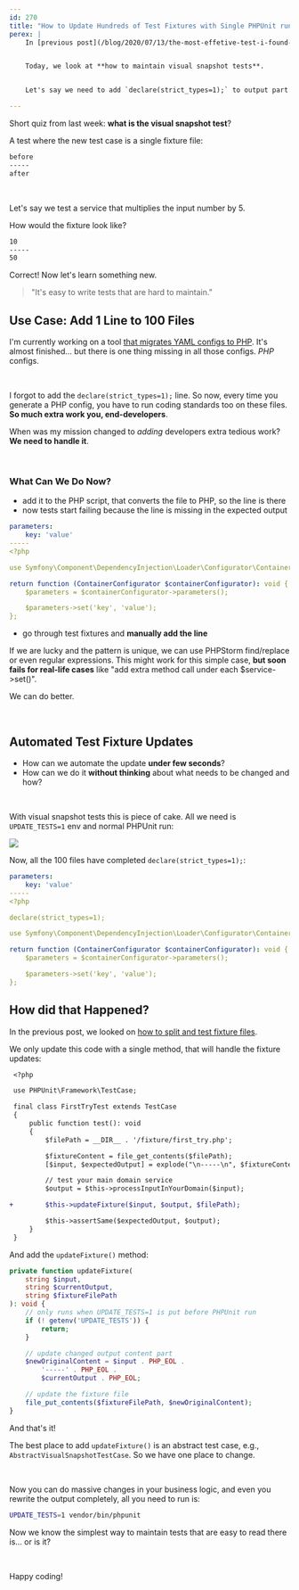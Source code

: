 ```yaml
---
id: 270
title: "How to Update Hundreds of Test Fixtures with Single PHPUnit run"
perex: |
    In [previous post](/blog/2020/07/13/the-most-effetive-test-i-found-in-7-years-of-testing/), we look at the benefits of visual snapshot testing for lazy people. How bare *input/output* code in a single file makes tests easy to read for new contributors.


    Today, we look at **how to maintain visual snapshot tests**.


    Let's say we need to add `declare(strict_types=1);` to output part of 100 test fixtures? Would you add it manually in every single file?

---
```


Short quiz from last week: **what is the visual snapshot test**?

A test where the new test case is a single fixture file:

```bash
before
-----
after
```

<br>

Let's say we test a service that multiplies the input number by 5.

How would the fixture look like?

```bash
10
-----
50
```

Correct! Now let's learn something new.

<blockquote class="blockquote text-center">
    "It's easy to write tests that are hard to maintain."
</blockquote>

## Use Case: Add 1 Line to 100 Files

I'm currently working on a tool [that migrates YAML configs to PHP](https://twitter.com/VotrubaT/status/1285190524627025925). It's almost finished... but there is one thing missing in all those configs. *PHP* configs.

<br>

I forgot to add the `declare(strict_types=1);` line. So now, every time you generate a PHP config, you have to run coding standards too on these files. **So much extra work you, end-developers**.

When was my mission changed to *adding* developers extra tedious work? **We need to handle it**.

<br>

### What Can We Do Now?

- add it to the PHP script, that converts the file to PHP, so the line is there
- now tests start failing because the line is missing in the expected output

```yaml
parameters:
    key: 'value'
-----
<?php

use Symfony\Component\DependencyInjection\Loader\Configurator\ContainerConfigurator;

return function (ContainerConfigurator $containerConfigurator): void {
    $parameters = $containerConfigurator->parameters();

    $parameters->set('key', 'value');
};
```

- go through test fixtures and **manually add the line**

If we are lucky and the pattern is unique, we can use PHPStorm find/replace or even regular expressions. This might work for this simple case, **but soon fails for real-life cases** like "add extra method call under each $service->set()".

We can do better.

<br>

## Automated Test Fixture Updates

- How can we automate the update **under few seconds**?
- How can we do it **without thinking** about what needs to be changed and how?

<br>

With visual snapshot tests this is piece of cake. All we need is `UPDATE_TESTS=1` env and normal PHPUnit run:

<img src="/assets/images/posts/2020/update_tests_example.gif" class="img-thumbnail">

Now, all the 100 files have completed `declare(strict_types=1);`:

```yaml
parameters:
    key: 'value'
-----
<?php

declare(strict_types=1);

use Symfony\Component\DependencyInjection\Loader\Configurator\ContainerConfigurator;

return function (ContainerConfigurator $containerConfigurator): void {
    $parameters = $containerConfigurator->parameters();

    $parameters->set('key', 'value');
};
```

## How did that Happened?

In the previous post, we looked on [how to split and test fixture files](/blog/2020/07/13/the-most-effetive-test-i-found-in-7-years-of-testing/#code-time).

We only update this code with a single method, that will handle the fixture updates:

```diff
 <?php

 use PHPUnit\Framework\TestCase;

 final class FirstTryTest extends TestCase
 {
     public function test(): void
     {
         $filePath = __DIR__ . '/fixture/first_try.php';

         $fixtureContent = file_get_contents($filePath);
         [$input, $expectedOutput] = explode("\n-----\n", $fixtureContent);

         // test your main domain service
         $output = $this->processInputInYourDomain($input);

+        $this->updateFixture($input, $output, $filePath);

         $this->assertSame($expectedOutput, $output);
     }
 }
```

And add the `updateFixture()` method:

```php
private function updateFixture(
    string $input,
    string $currentOutput,
    string $fixtureFilePath
): void {
    // only runs when UPDATE_TESTS=1 is put before PHPUnit run
    if (! getenv('UPDATE_TESTS')) {
        return;
    }

    // update changed output content part
    $newOriginalContent = $input . PHP_EOL .
        '-----' . PHP_EOL .
        $currentOutput . PHP_EOL;

    // update the fixture file
    file_put_contents($fixtureFilePath, $newOriginalContent);
}
```

And that's it!

The best place to add `updateFixture()` is an abstract test case, e.g., `AbstractVisualSnapshotTestCase`. So we have one place to change.

<br>

Now you can do massive changes in your business logic, and even you rewrite the output completely, all you need to run is:

```bash
UPDATE_TESTS=1 vendor/bin/phpunit
```

Now we know the simplest way to maintain tests that are easy to read there is... or is it?

<br>

Happy coding!
